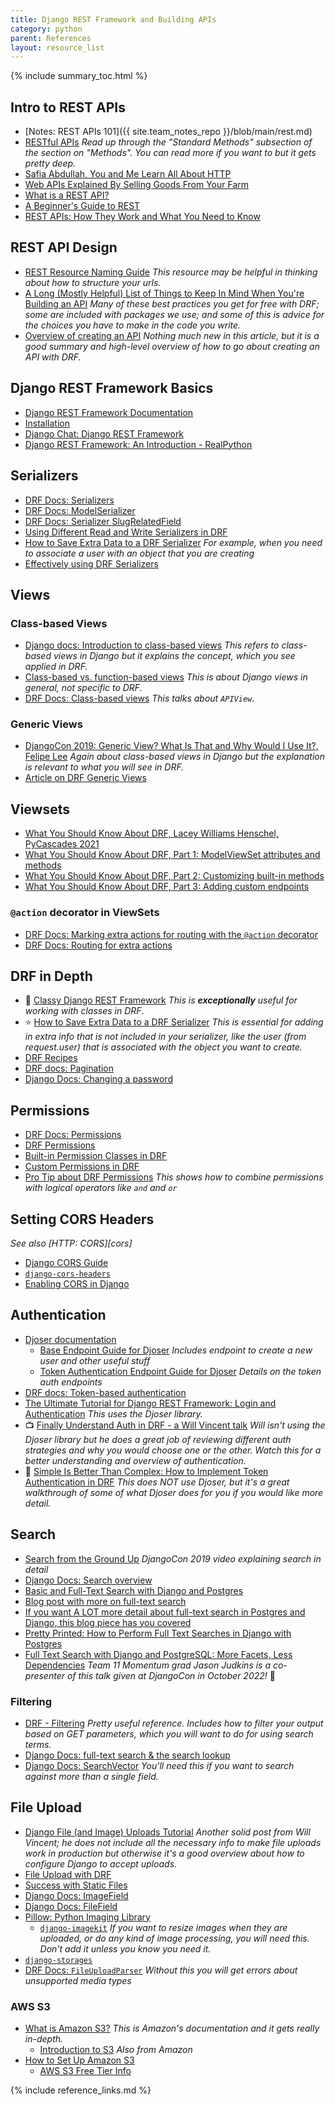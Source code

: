 ```yaml
---
title: Django REST Framework and Building APIs
category: python
parent: References
layout: resource_list
---
```


{% include summary_toc.html %}

## Intro to REST APIs

- [Notes: REST APIs 101]({{ site.team_notes_repo }}/blob/main/rest.md)
- [RESTful APIs](https://restful-api-design.readthedocs.io/en/latest/intro.html) _Read up through the "Standard Methods" subsection of the section on "Methods". You can read more if you want to but it gets pretty deep._
- [Safia Abdullah, You and Me Learn All About HTTP](https://dev.to/captainsafia/you-and-me-learn-all-about-http-with-safia-abdalla-3nd0)
- [Web APIs Explained By Selling Goods From Your Farm](https://blog.codeanalogies.com/2018/02/27/web-apis-explained-by-selling-goods-from-your-farm/)
- [What is a REST API?](https://www.youtube.com/watch?v=-mN3VyJuCjM)
- [A Beginner's Guide to REST](https://mlsdev.com/blog/81-a-beginner-s-tutorial-for-understanding-restful-api)
- [REST APIs: How They Work and What You Need to Know](https://blog.hubspot.com/website/what-is-rest-api)

## REST API Design

- [REST Resource Naming Guide](https://restfulapi.net/resource-naming/) _This resource may be helpful in thinking about how to structure your urls._
- [A Long (Mostly Helpful) List of Things to Keep In Mind When You're Building an API](https://betterprogramming.pub/22-best-practices-to-take-your-api-design-skills-to-the-next-level-65569b200b9) _Many of these best practices you get for free with DRF; some are included with packages we use; and some of this is advice for the choices you have to make in the code you write._
- [Overview of creating an API](https://www.caktusgroup.com/blog/2019/02/01/creating-api-endpoint-django-rest-framework/) _Nothing much new in this article, but it is a good summary and high-level overview of how to go about creating an API with DRF._

## Django REST Framework Basics

- [Django REST Framework Documentation](https://www.django-rest-framework.org/)
- [Installation](https://www.django-rest-framework.org/#installation)
- [Django Chat: Django REST Framework](https://djangochat.com/episodes/django-rest-framework)
- [Django REST Framework: An Introduction - RealPython](https://realpython.com/django-rest-framework-quick-start/)

## Serializers

- [DRF Docs: Serializers](https://www.django-rest-framework.org/api-guide/serializers/)
- [DRF Docs: ModelSerializer](https://www.django-rest-framework.org/api-guide/serializers/#modelserializer)
- [DRF Docs: Serializer SlugRelatedField](https://www.django-rest-framework.org/api-guide/relations/#slugrelatedfield)
- [Using Different Read and Write Serializers in DRF](https://www.revsys.com/tidbits/using-different-read-and-write-serializers-django-rest-framework/)
- [How to Save Extra Data to a DRF Serializer](https://simpleisbetterthancomplex.com/tutorial/2019/04/07/how-to-save-extra-data-to-a-django-rest-framework-serializer.html) _For example, when you need to associate a user with an object that you are creating_
- [Effectively using DRF Serializers](https://testdriven.io/blog/drf-serializers/)

## Views

### Class-based Views

- [Django docs: Introduction to class-based views](https://docs.djangoproject.com/en/4.1/topics/class-based-views/intro/) _This refers to class-based views in Django but it explains the concept, which you see applied in DRF._
- [Class-based vs. function-based views](https://simpleisbetterthancomplex.com/article/2017/03/21/class-based-views-vs-function-based-views.html) _This is about Django views in general, not specific to DRF._
- [DRF Docs: Class-based views](https://www.django-rest-framework.org/api-guide/views/) _This talks about `APIView`_.

### Generic Views

- [DjangoCon 2019: Generic View? What Is That and Why Would I Use It?, Felipe Lee](https://www.youtube.com/watch?v=qmKowZNmkCo) _Again about class-based views in Django but the explanation is relevant to what you will see in DRF._
- [Article on DRF Generic Views](https://testdriven.io/blog/drf-views-part-2/)

## Viewsets

- [What You Should Know About DRF, Lacey Williams Henschel, PyCascades 2021](https://www.youtube.com/watch?v=06DJBu1zwoY)
- [What You Should Know About DRF, Part 1: ModelViewSet attributes and methods](https://www.laceyhenschel.com/blog/2021/2/22/what-you-should-know-about-drf-part-1-modelviewset-attributes-and-methods)
- [What You Should Know About DRF, Part 2: Customizing built-in methods](https://www.laceyhenschel.com/blog/2021/2/23/what-you-should-know-about-drf-part-2-customizing-built-in-methods)
- [What You Should Know About DRF, Part 3: Adding custom endpoints](https://www.laceyhenschel.com/blog/2021/2/23/what-you-should-know-about-django-rest-framework-part-3-adding-custom-endpoints)

### `@action` decorator in ViewSets

- [DRF Docs: Marking extra actions for routing with the `@action` decorator](https://www.django-rest-framework.org/api-guide/viewsets/#marking-extra-actions-for-routing)
- [DRF Docs: Routing for extra actions](https://www.django-rest-framework.org/api-guide/routers/#routing-for-extra-actions)

## DRF in Depth

- 💜 [Classy Django REST Framework](http://www.cdrf.co/) _This is **exceptionally** useful for working with classes in DRF_.
- ⭐ [How to Save Extra Data to a DRF Serializer](https://simpleisbetterthancomplex.com/tutorial/2019/04/07/how-to-save-extra-data-to-a-django-rest-framework-serializer.html)  _This is essential for adding in extra info that is not included in your serializer, like the user (from request.user) that is associated with the object you want to create._
- [DRF Recipes](https://tinystruggles.com/posts/drf_recipes/)
- [DRF docs: Pagination](https://www.django-rest-framework.org/api-guide/pagination/)
- [Django Docs: Changing a password](https://docs.djangoproject.com/en/4.0/topics/auth/default/#changing-passwords)

## Permissions

- [DRF Docs: Permissions](https://www.django-rest-framework.org/api-guide/permissions/)
- [DRF Permissions](https://testdriven.io/blog/drf-permissions/)
- [Built-in Permission Classes in DRF](https://testdriven.io/blog/built-in-permission-classes-drf/)
- [Custom Permissions in DRF](https://testdriven.io/blog/custom-permission-classes-drf/)
- [Pro Tip about DRF Permissions](https://www.revsys.com/tidbits/tip-about-drf-permissions/) _This shows how to combine permissions with logical operators like `and` and `or`_

## Setting CORS Headers

_See also [HTTP: CORS][cors]_

- [Django CORS Guide](https://www.stackhawk.com/blog/django-cors-guide/)
- [`django-cors-headers`](https://github.com/adamchainz/django-cors-headers)
- [Enabling CORS in Django](https://www.stackhawk.com/blog/django-cors-guide/)

## Authentication

- [Djoser documentation](https://djoser.readthedocs.io/en/latest/)
    - [Base Endpoint Guide for Djoser](https://djoser.readthedocs.io/en/latest/base_endpoints.html)  _Includes endpoint to create a new user and other useful stuff_
    - [Token Authentication Endpoint Guide for Djoser](https://djoser.readthedocs.io/en/latest/token_endpoints.html) _Details on the token auth endpoints_
- [DRF docs: Token-based authentication](https://www.django-rest-framework.org/api-guide/authentication/#tokenauthentication)
- [The Ultimate Tutorial for Django REST Framework: Login and Authentication](https://sunscrapers.com/blog/django-rest-framework-login-and-authentication/) _This uses the Djoser library._
- 📺 [Finally Understand Auth in DRF - a Will Vincent talk](https://www.youtube.com/watch?v=pY-oje5b5Qk) _Will isn't using the Djoser library but he does a great job of reviewing different auth strategies and why you would choose one or the other. Watch this for a better understanding and overview of authentication._
- 📖 [Simple Is Better Than Complex: How to Implement Token Authentication in DRF](https://simpleisbetterthancomplex.com/tutorial/2018/11/22/how-to-implement-token-authentication-using-django-rest-framework.html) _This does NOT use Djoser, but it's a great walkthrough of some of what Djoser does for you if you would like more detail._

## Search

- [Search from the Ground Up](https://www.youtube.com/watch?v=is3R8d420D4&list=PL2NFhrDSOxgXXUMIGOs8lNe2B-f4pXOX-&index=2) _DjangoCon 2019 video explaining search in detail_
- [Django Docs: Search overview](https://docs.djangoproject.com/en/4.1/topics/db/search/)
- [Basic and Full-Text Search with Django and Postgres](https://testdriven.io/blog/django-search/)
- [Blog post with more on full-text search](https://www.netlandish.com/blog/2020/06/22/full-text-search-django-postgresql/)
- [If you want A LOT more detail about full-text search in Postgres and Django, this blog piece has you covered](https://pganalyze.com/blog/full-text-search-django-postgres)
- [Pretty Printed: How to Perform Full Text Searches in Django with Postgres](https://www.youtube.com/watch?app=desktop&v=139a0fm0YFY)
- [Full Text Search with Django and PostgreSQL: More Facets, Less Dependencies](https://youtu.be/QFs6qgvyTC4) _Team 11 Momentum grad Jason Judkins is a co-presenter of this talk given at DjangoCon in October 2022!_ 🤩

### Filtering

- [DRF - Filtering](https://www.django-rest-framework.org/api-guide/filtering/) _Pretty useful reference. Includes how to filter your output based on GET parameters, which you will want to do for using search terms._
- [Django Docs: full-text search & the search lookup](https://docs.djangoproject.com/en/4.1/ref/contrib/postgres/search/#the-search-lookup)
- [Django Docs: SearchVector](https://docs.djangoproject.com/en/4.0/ref/contrib/postgres/search/#searchvector) _You'll need this if you want to search against more than a single field._

## File Upload

- [Django File (and Image) Uploads Tutorial](https://learndjango.com/tutorials/django-file-and-image-uploads-tutorial) _Another solid post from Will Vincent; he does not include all the necessary info to make file uploads work in production but otherwise it's a good overview about how to configure Django to accept uploads._
- [File Upload with DRF](https://goodcode.io/articles/django-rest-framework-file-upload/)
- [Success with Static Files](https://www.mattlayman.com/django-riffs/success-static-files/)
- [Django Docs: ImageField](https://docs.djangoproject.com/en/3.2/ref/models/fields/#imagefield)
- [Django Docs: FileField](https://docs.djangoproject.com/en/3.2/ref/models/fields/#filefield)
- [Pillow: Python Imaging Library](https://pillow.readthedocs.io/en/stable/)
    - [`django-imagekit`](https://django-imagekit.readthedocs.io/en/latest/) _If you want to resize images when they are uploaded, or do any kind of image processing, you will need this. Don't add it unless you know you need it._
- [`django-storages`](https://django-storages.readthedocs.io/en/latest/index.html)
- [DRF Docs: `FileUploadParser`](https://www.django-rest-framework.org/api-guide/parsers/#fileuploadparser) _Without this you will get errors about unsupported media types_

### AWS S3

- [What is Amazon S3?](https://docs.aws.amazon.com/AmazonS3/latest/userguide/Welcome.html) _This is Amazon's documentation and it gets really in-depth._
    - [Introduction to S3](https://www.youtube.com/watch?v=77lMCiiMilo) _Also from Amazon_
- [How to Set Up Amazon S3](https://simpleisbetterthancomplex.com/tutorial/2017/08/01/how-to-setup-amazon-s3-in-a-django-project.html)
    - [AWS S3 Free Tier Info](https://aws.amazon.com/free/?all-free-tier.sort-by=item.additionalFields.SortRank&all-free-tier.sort-order=asc&awsf.Free%20Tier%20Types=*all&awsf.Free%20Tier%20Categories=categories%23storage)

{% include reference_links.md %}

